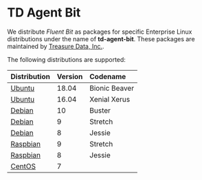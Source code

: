 # TD Agent Bit

We distribute _Fluent Bit_ as packages for specific Enterprise Linux distributions under the name of **td-agent-bit**. These packages are maintained by [Treasure Data, Inc.](https://www.treasuredata.com).

The following distributions are supported:

| Distribution | Version | Codename |
| :--- | :--- | :--- |
| [Ubuntu](ubuntu.md) | 18.04 | Bionic Beaver |
| [Ubuntu](ubuntu.md) | 16.04 | Xenial Xerus |
| [Debian](debian.md) | 10 | Buster |
| [Debian](debian.md) | 9 | Stretch |
| [Debian](debian.md) | 8 | Jessie |
| [Raspbian](raspberry_pi.md) | 9 | Stretch |
| [Raspbian](raspberry_pi.md) | 8 | Jessie |
| [CentOS](redhat_centos.md) | 7 |   |

